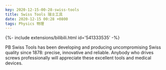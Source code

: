 ```yaml
---
key: 2020-12-15-00-28-swiss-tools
title: Swiss Tools 瑞士工具
date: 2020-12-15 00:28 +0800
tags: Physics 物理
---
```


<div>{%- include extensions/bilibili.html id='541333535' -%}</div>

PB Swiss Tools has been developing and producing uncompromising Swiss quality since 1878: precise, innovative and reliable. Anybody who drives screws professionally will appreciate these excellent tools and medical devices.

<!--more-->
